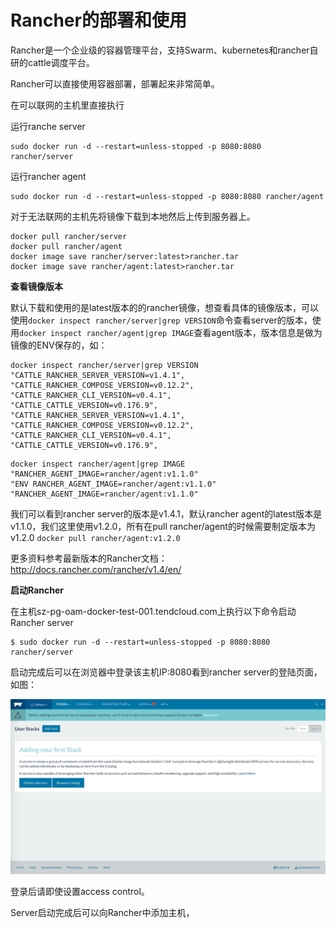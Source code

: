 # Rancher的部署和使用

Rancher是一个企业级的容器管理平台，支持Swarm、kubernetes和rancher自研的cattle调度平台。

Rancher可以直接使用容器部署，部署起来非常简单。

在可以联网的主机里直接执行

运行ranche server

```shell
sudo docker run -d --restart=unless-stopped -p 8080:8080 rancher/server
```

运行rancher agent

```
sudo docker run -d --restart=unless-stopped -p 8080:8080 rancher/agent
```

对于无法联网的主机先将镜像下载到本地然后上传到服务器上。

```Shell
docker pull rancher/server
docker pull rancher/agent
docker image save rancher/server:latest>rancher.tar
docker image save rancher/agent:latest>rancher.tar
```

**查看镜像版本**

默认下载和使用的是latest版本的的rancher镜像，想查看具体的镜像版本，可以使用``docker inspect rancher/server|grep VERSION``命令查看server的版本，使用``docker inspect rancher/agent|grep IMAGE``查看agent版本，版本信息是做为镜像的ENV保存的，如：

```
docker inspect rancher/server|grep VERSION
"CATTLE_RANCHER_SERVER_VERSION=v1.4.1",
"CATTLE_RANCHER_COMPOSE_VERSION=v0.12.2",
"CATTLE_RANCHER_CLI_VERSION=v0.4.1",
"CATTLE_CATTLE_VERSION=v0.176.9",
"CATTLE_RANCHER_SERVER_VERSION=v1.4.1",
"CATTLE_RANCHER_COMPOSE_VERSION=v0.12.2",
"CATTLE_RANCHER_CLI_VERSION=v0.4.1",
"CATTLE_CATTLE_VERSION=v0.176.9",
```

```
docker inspect rancher/agent|grep IMAGE  
"RANCHER_AGENT_IMAGE=rancher/agent:v1.1.0"
"ENV RANCHER_AGENT_IMAGE=rancher/agent:v1.1.0"
"RANCHER_AGENT_IMAGE=rancher/agent:v1.1.0"
```

我们可以看到rancher server的版本是v1.4.1，默认rancher agent的latest版本是v1.1.0，我们这里使用v1.2.0，所有在pull rancher/agent的时候需要制定版本为v1.2.0 ``docker pull rancher/agent:v1.2.0``

更多资料参考最新版本的Rancher文档：http://docs.rancher.com/rancher/v1.4/en/

**启动Rancher**

在主机sz-pg-oam-docker-test-001.tendcloud.com上执行以下命令启动Rancher server

```Shell
$ sudo docker run -d --restart=unless-stopped -p 8080:8080 rancher/server
```

启动完成后可以在浏览器中登录该主机IP:8080看到rancher server的登陆页面，如图：

![rancher_login](../docs/imgs/rancher_login.jpg)



登录后请即使设置access control。

Server启动完成后可以向Rancher中添加主机，



